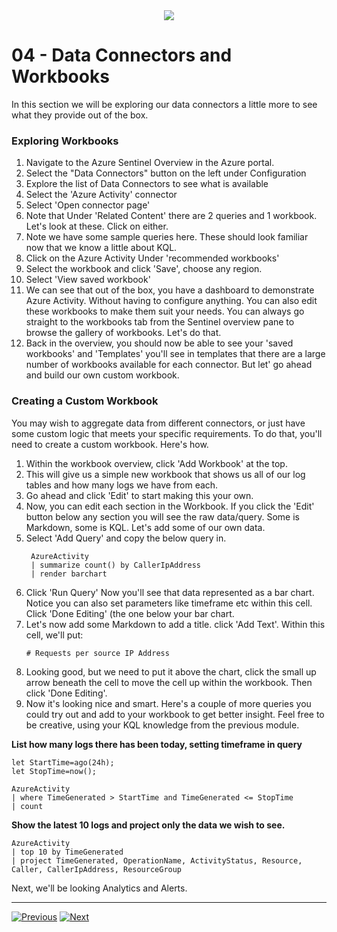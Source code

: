 <div align="center">
    <a href="./README.md">
        <img src="img/header.png"/>
    </a>
</div>

# 04 - Data Connectors and Workbooks  

In this section we will be exploring our data connectors a little more to see what they provide out of the box.  


### Exploring Workbooks

1. Navigate to the Azure Sentinel Overview in the Azure portal. 
2. Select the "Data Connectors" button on the left under Configuration
3. Explore the list of Data Connectors to see what is available
4. Select the 'Azure Activity' connector
5. Select 'Open connector page'
6. Note that Under 'Related Content' there are 2 queries and 1 workbook. Let's look at these. Click on either.
7. Note we have some sample queries here. These should look familiar now that we know a little about KQL. 
8. Click on the Azure Activity Under 'recommended workbooks'
9. Select the workbook and click 'Save', choose any region. 
10. Select 'View saved workbook'
11. We can see that out of the box, you have a dashboard to demonstrate Azure Activity. Without having to configure anything. You can also edit these workbooks to make them suit your needs. You can always go straight to the workbooks tab from the Sentinel overview pane to browse the gallery of workbooks. Let's do that. 
12. Back in the overview, you should now be able to see your 'saved workbooks' and 'Templates' you'll see in templates that there are a large number of workbooks available for each connector. But let' go ahead and build our own custom workbook. 

### Creating a Custom Workbook

You may wish to aggregate data from different connectors, or just have some custom logic that meets your specific requirements. To do that, you'll need to create a custom workbook. Here's how. 

1. Within the workbook overview, click 'Add Workbook' at the top. 
2. This will give us a simple new workbook that shows us all of our log tables and how many logs we have from each. 
3. Go ahead and click 'Edit' to start making this your own. 
4. Now, you can edit each section in the Workbook. If you click the 'Edit' button below any section you will see the raw data/query. Some is Markdown, some is KQL. Let's add some of our own data. 
5. Select 'Add Query' and copy the below query in. 
   ```
    AzureActivity
	| summarize count() by CallerIpAddress
    | render barchart
   ```
6. Click 'Run Query' Now you'll see that data represented as a bar chart. Notice you can also set parameters like timeframe etc within this cell. Click 'Done Editing' (the one below your bar chart. 
7. Let's now add some Markdown to add a title. click 'Add Text'. Within this cell, we'll put:
   ```
   # Requests per source IP Address
   ```
8. Looking good, but we need to put it above the chart, click the small up arrow beneath the cell to move the cell up within the workbook. Then click 'Done Editing'.
9. Now it's looking nice and smart. Here's a couple of more queries you could try out and add to your workbook to get better insight. Feel free to be creative, using your KQL knowledge from the previous module. 

**List how many logs there has been today, setting timeframe in query**
```
let StartTime=ago(24h);
let StopTime=now();

AzureActivity
| where TimeGenerated > StartTime and TimeGenerated <= StopTime 
| count
```

**Show the latest 10 logs and project only the data we wish to see.**
```
AzureActivity 
| top 10 by TimeGenerated
| project TimeGenerated, OperationName, ActivityStatus, Resource, Caller, CallerIpAddress, ResourceGroup
```  
  
Next, we'll be looking Analytics and Alerts.  

----

[![Previous](img/previous.png)](./03_kql.md) [![Next](img/next.png)](./05_analytics.md)